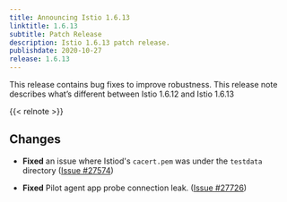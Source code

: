 ```yaml
---
title: Announcing Istio 1.6.13
linktitle: 1.6.13
subtitle: Patch Release
description: Istio 1.6.13 patch release.
publishdate: 2020-10-27
release: 1.6.13
---
```


This release contains bug fixes to improve robustness. This release note describes what’s different between Istio 1.6.12 and Istio 1.6.13

{{< relnote >}}

## Changes

- **Fixed** an issue where Istiod's `cacert.pem` was under the `testdata` directory
  ([Issue #27574](https://github.com/istio/istio/issues/27574))

- **Fixed** Pilot agent app probe connection leak.
  ([Issue #27726](https://github.com/istio/istio/issues/27726))
